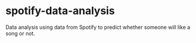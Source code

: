 # spotify-data-analysis
Data analysis using data from Spotify to predict whether someone will like a song or not. 
